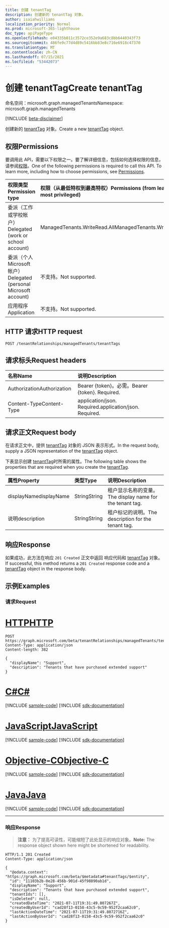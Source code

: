 ```yaml
---
title: 创建 tenantTag
description: 创建新的 tenantTag 对象。
author: isaiahwilliams
localization_priority: Normal
ms.prod: microsoft-365-lighthouse
doc_type: apiPageType
ms.openlocfilehash: e04335b011c3572ce352e9a683c8bb6440343f73
ms.sourcegitcommit: 486fe9c77d4d89c5416bb83e8c716e6918c47370
ms.translationtype: MT
ms.contentlocale: zh-CN
ms.lasthandoff: 07/15/2021
ms.locfileid: "53442073"
---
```

# <a name="create-tenanttag"></a><span data-ttu-id="aa2b4-103">创建 tenantTag</span><span class="sxs-lookup"><span data-stu-id="aa2b4-103">Create tenantTag</span></span>
<span data-ttu-id="aa2b4-104">命名空间：microsoft.graph.managedTenants</span><span class="sxs-lookup"><span data-stu-id="aa2b4-104">Namespace: microsoft.graph.managedTenants</span></span>

[!INCLUDE [beta-disclaimer](../../includes/beta-disclaimer.md)]

<span data-ttu-id="aa2b4-105">创建新的 [tenantTag](../resources/managedtenants-tenanttag.md) 对象。</span><span class="sxs-lookup"><span data-stu-id="aa2b4-105">Create a new [tenantTag](../resources/managedtenants-tenanttag.md) object.</span></span>

## <a name="permissions"></a><span data-ttu-id="aa2b4-106">权限</span><span class="sxs-lookup"><span data-stu-id="aa2b4-106">Permissions</span></span>
<span data-ttu-id="aa2b4-p101">要调用此 API，需要以下权限之一。要了解详细信息，包括如何选择权限的信息，请参阅[权限](/graph/permissions-reference)。</span><span class="sxs-lookup"><span data-stu-id="aa2b4-p101">One of the following permissions is required to call this API. To learn more, including how to choose permissions, see [Permissions](/graph/permissions-reference).</span></span>

|<span data-ttu-id="aa2b4-109">权限类型</span><span class="sxs-lookup"><span data-stu-id="aa2b4-109">Permission type</span></span>|<span data-ttu-id="aa2b4-110">权限（从最低特权到最高特权）</span><span class="sxs-lookup"><span data-stu-id="aa2b4-110">Permissions (from least to most privileged)</span></span>|
|:---|:---|
|<span data-ttu-id="aa2b4-111">委派（工作或学校帐户）</span><span class="sxs-lookup"><span data-stu-id="aa2b4-111">Delegated (work or school account)</span></span>|<span data-ttu-id="aa2b4-112">ManagedTenants.WriteRead.All</span><span class="sxs-lookup"><span data-stu-id="aa2b4-112">ManagedTenants.WriteRead.All</span></span>|
|<span data-ttu-id="aa2b4-113">委派（个人 Microsoft 帐户）</span><span class="sxs-lookup"><span data-stu-id="aa2b4-113">Delegated (personal Microsoft account)</span></span>|<span data-ttu-id="aa2b4-114">不支持。</span><span class="sxs-lookup"><span data-stu-id="aa2b4-114">Not supported.</span></span>|
|<span data-ttu-id="aa2b4-115">应用程序</span><span class="sxs-lookup"><span data-stu-id="aa2b4-115">Application</span></span>|<span data-ttu-id="aa2b4-116">不支持。</span><span class="sxs-lookup"><span data-stu-id="aa2b4-116">Not supported.</span></span>|

## <a name="http-request"></a><span data-ttu-id="aa2b4-117">HTTP 请求</span><span class="sxs-lookup"><span data-stu-id="aa2b4-117">HTTP request</span></span>

<!-- {
  "blockType": "ignored"
}
-->
``` http
POST /tenantRelationships/managedTenants/tenantTags
```

## <a name="request-headers"></a><span data-ttu-id="aa2b4-118">请求标头</span><span class="sxs-lookup"><span data-stu-id="aa2b4-118">Request headers</span></span>
|<span data-ttu-id="aa2b4-119">名称</span><span class="sxs-lookup"><span data-stu-id="aa2b4-119">Name</span></span>|<span data-ttu-id="aa2b4-120">说明</span><span class="sxs-lookup"><span data-stu-id="aa2b4-120">Description</span></span>|
|:---|:---|
|<span data-ttu-id="aa2b4-121">Authorization</span><span class="sxs-lookup"><span data-stu-id="aa2b4-121">Authorization</span></span>|<span data-ttu-id="aa2b4-p102">Bearer {token}。必需。</span><span class="sxs-lookup"><span data-stu-id="aa2b4-p102">Bearer {token}. Required.</span></span>|
|<span data-ttu-id="aa2b4-124">Content-Type</span><span class="sxs-lookup"><span data-stu-id="aa2b4-124">Content-Type</span></span>|<span data-ttu-id="aa2b4-p103">application/json. Required.</span><span class="sxs-lookup"><span data-stu-id="aa2b4-p103">application/json. Required.</span></span>|

## <a name="request-body"></a><span data-ttu-id="aa2b4-127">请求正文</span><span class="sxs-lookup"><span data-stu-id="aa2b4-127">Request body</span></span>
<span data-ttu-id="aa2b4-128">在请求正文中，提供 [tenantTag](../resources/managedtenants-tenanttag.md) 对象的 JSON 表示形式。</span><span class="sxs-lookup"><span data-stu-id="aa2b4-128">In the request body, supply a JSON representation of the [tenantTag](../resources/managedtenants-tenanttag.md) object.</span></span>

<span data-ttu-id="aa2b4-129">下表显示创建 [tenantTag](../resources/managedtenants-tenanttag.md)时所需的属性。</span><span class="sxs-lookup"><span data-stu-id="aa2b4-129">The following table shows the properties that are required when you create the [tenantTag](../resources/managedtenants-tenanttag.md).</span></span>

|<span data-ttu-id="aa2b4-130">属性</span><span class="sxs-lookup"><span data-stu-id="aa2b4-130">Property</span></span>|<span data-ttu-id="aa2b4-131">类型</span><span class="sxs-lookup"><span data-stu-id="aa2b4-131">Type</span></span>|<span data-ttu-id="aa2b4-132">说明</span><span class="sxs-lookup"><span data-stu-id="aa2b4-132">Description</span></span>|
|:---|:---|:---|
|<span data-ttu-id="aa2b4-133">displayName</span><span class="sxs-lookup"><span data-stu-id="aa2b4-133">displayName</span></span>|<span data-ttu-id="aa2b4-134">String</span><span class="sxs-lookup"><span data-stu-id="aa2b4-134">String</span></span>|<span data-ttu-id="aa2b4-135">租户显示名称的变量。</span><span class="sxs-lookup"><span data-stu-id="aa2b4-135">The display name for the tenant tag.</span></span>|
|<span data-ttu-id="aa2b4-136">说明</span><span class="sxs-lookup"><span data-stu-id="aa2b4-136">description</span></span>|<span data-ttu-id="aa2b4-137">String</span><span class="sxs-lookup"><span data-stu-id="aa2b4-137">String</span></span>|<span data-ttu-id="aa2b4-138">租户标记的说明。</span><span class="sxs-lookup"><span data-stu-id="aa2b4-138">The description for the tenant tag.</span></span>|

## <a name="response"></a><span data-ttu-id="aa2b4-139">响应</span><span class="sxs-lookup"><span data-stu-id="aa2b4-139">Response</span></span>

<span data-ttu-id="aa2b4-140">如果成功，此方法在响应 `201 Created` 正文中返回 响应代码和 [tenantTag](../resources/managedtenants-tenanttag.md) 对象。</span><span class="sxs-lookup"><span data-stu-id="aa2b4-140">If successful, this method returns a `201 Created` response code and a [tenantTag](../resources/managedtenants-tenanttag.md) object in the response body.</span></span>

## <a name="examples"></a><span data-ttu-id="aa2b4-141">示例</span><span class="sxs-lookup"><span data-stu-id="aa2b4-141">Examples</span></span>

### <a name="request"></a><span data-ttu-id="aa2b4-142">请求</span><span class="sxs-lookup"><span data-stu-id="aa2b4-142">Request</span></span>

# <a name="http"></a>[<span data-ttu-id="aa2b4-143">HTTP</span><span class="sxs-lookup"><span data-stu-id="aa2b4-143">HTTP</span></span>](#tab/http)
<!-- {
  "blockType": "request",
  "name": "create_tenanttag_from_"
}
-->
``` http
POST https://graph.microsoft.com/beta/tenantRelationships/managedTenants/tenantTags
Content-Type: application/json
Content-length: 382

{
  "displayName": "Support",
  "description": "Tenants that have purchased extended support"
}
```
# <a name="c"></a>[<span data-ttu-id="aa2b4-144">C#</span><span class="sxs-lookup"><span data-stu-id="aa2b4-144">C#</span></span>](#tab/csharp)
[!INCLUDE [sample-code](../includes/snippets/csharp/create-tenanttag-from--csharp-snippets.md)]
[!INCLUDE [sdk-documentation](../includes/snippets/snippets-sdk-documentation-link.md)]

# <a name="javascript"></a>[<span data-ttu-id="aa2b4-145">JavaScript</span><span class="sxs-lookup"><span data-stu-id="aa2b4-145">JavaScript</span></span>](#tab/javascript)
[!INCLUDE [sample-code](../includes/snippets/javascript/create-tenanttag-from--javascript-snippets.md)]
[!INCLUDE [sdk-documentation](../includes/snippets/snippets-sdk-documentation-link.md)]

# <a name="objective-c"></a>[<span data-ttu-id="aa2b4-146">Objective-C</span><span class="sxs-lookup"><span data-stu-id="aa2b4-146">Objective-C</span></span>](#tab/objc)
[!INCLUDE [sample-code](../includes/snippets/objc/create-tenanttag-from--objc-snippets.md)]
[!INCLUDE [sdk-documentation](../includes/snippets/snippets-sdk-documentation-link.md)]

# <a name="java"></a>[<span data-ttu-id="aa2b4-147">Java</span><span class="sxs-lookup"><span data-stu-id="aa2b4-147">Java</span></span>](#tab/java)
[!INCLUDE [sample-code](../includes/snippets/java/create-tenanttag-from--java-snippets.md)]
[!INCLUDE [sdk-documentation](../includes/snippets/snippets-sdk-documentation-link.md)]

---


### <a name="response"></a><span data-ttu-id="aa2b4-148">响应</span><span class="sxs-lookup"><span data-stu-id="aa2b4-148">Response</span></span>
><span data-ttu-id="aa2b4-149">**注意：** 为了提高可读性，可能缩短了此处显示的响应对象。</span><span class="sxs-lookup"><span data-stu-id="aa2b4-149">**Note:** The response object shown here might be shortened for readability.</span></span>
<!-- {
  "blockType": "response",
  "truncated": true,
  "@odata.type": "microsoft.graph.managedTenants.tenantTag"
}
-->
``` http
HTTP/1.1 201 Created
Content-Type: application/json

{
  "@odata.context": "https://graph.microsoft.com/beta/$metadata#tenantTags/$entity",
  "id": "11103b2b-0e28-456b-901d-45f98890ab1d",
  "displayName": "Support",
  "description": "Tenants that have purchased extended support",
  "tenantIds": [],
  "isDeleted": null,
  "createdDateTime": "2021-07-11T19:31:49.807267Z",
  "createdByUserId": "cad28f13-0158-43c5-9c59-952f2caa62c0",
  "lastActionDateTime": "2021-07-11T19:31:49.8072716Z",
  "lastActionByUserId": "cad28f13-0158-43c5-9c59-952f2caa62c0"
}
```
